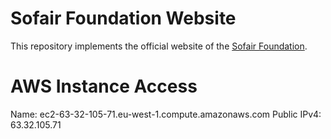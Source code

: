 # Sofair Foundation Website

This repository implements the official website of the [Sofair Foundation](https://sofair.io).


# AWS Instance Access

Name:        ec2-63-32-105-71.eu-west-1.compute.amazonaws.com
Public IPv4: 63.32.105.71
